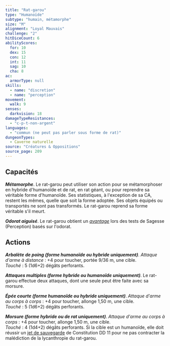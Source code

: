 ```yaml
---
title: "Rat-garou"
type: "Humanoïde"
subtype: "humain, métamorphe"
size: "M"
alignment: "Loyal Mauvais"
challenge: "2"
hitDiceCount: 6
abilityScores:
  for: 10
  dex: 15
  con: 12
  int: 11
  sag: 10
  cha: 8
ac: 
  armorType: null
skills: 
  - name: "discretion"
  - name: "perception"
movement: 
  walk: 9
senses: 
  darkvision: 18
damageTypeResistances: 
  - "c-p-t-non-argent"
languages: 
  - "commun (ne peut pas parler sous forme de rat)"
dungeonTypes:
  - Caverne naturelle
source: "Créatures & Oppositions"
source_page: 209
---
```

## Capacités
_**Métamorphe**_. Le rat-garou peut utiliser son action pour se métamorphoser en hybride d'humanoïde et de rat, en rat géant, ou pour reprendre sa véritable forme d'humanoïde. Ses statistiques, à l'exception de sa CA, restent les mêmes, quelle que soit la forme adoptée. Ses objets équipés ou transportés ne sont pas transformés. Le rat-garou reprend sa forme véritable s'il meurt.

_**Odorat aiguisé**_. Le rat-garou obtient un [_avantage_](/utiliser-les-caracteristiques/#avantage-et-desavantage) lors des tests de Sagesse (Perception) basés sur l'odorat.

## Actions
_**Arbalète de poing (forme humanoïde ou hybride uniquement)**_. _Attaque d'arme à distance_ : +4 pour toucher, portée 9/36 m, une cible.  
_Touché_ : 5 (1d6+2) dégâts perforants.

_**Attaques multiples (forme hybride ou humanoïde uniquement)**_. Le rat-garou effectue deux attaques, dont une seule peut être faite avec sa morsure.

_**Épée courte (forme humanoïde ou hybride uniquement)**_. _Attaque d'arme au corps à corps_ : +4 pour toucher, allonge 1,50 m, une cible.  
_Touché_ : 5 (1d6+2) dégâts perforants.

_**Morsure (forme hybride ou de rat uniquement)**_. _Attaque d'arme au corps à corps_ : +4 pour toucher, allonge 1,50 m, une cible.  
_Touché_ : 4 (1d4+2) dégâts perforants. Si la cible est un humanoïde, elle doit réussir un [jet de sauvegarde](/utiliser-les-caracteristiques#jets-de-sauvegarde) de Constitution DD 11 pour ne pas contracter la malédiction de la lycanthropie du rat-garou.
